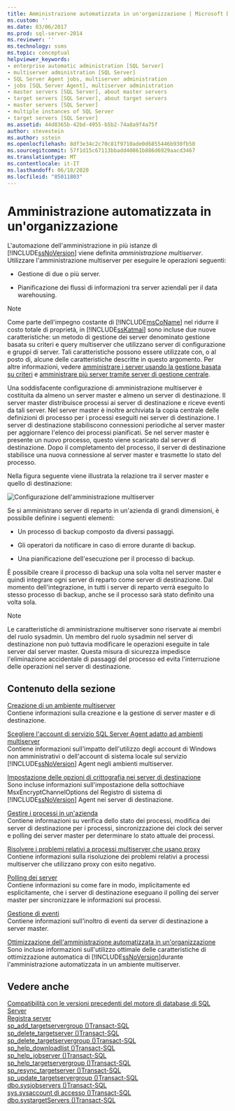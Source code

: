 ```yaml
---
title: Amministrazione automatizzata in un'organizzazione | Microsoft Docs
ms.custom: ''
ms.date: 03/06/2017
ms.prod: sql-server-2014
ms.reviewer: ''
ms.technology: ssms
ms.topic: conceptual
helpviewer_keywords:
- enterprise automatic administration [SQL Server]
- multiserver administration [SQL Server]
- SQL Server Agent jobs, multiserver administration
- jobs [SQL Server Agent], multiserver administration
- master servers [SQL Server], about master servers
- target servers [SQL Server], about target servers
- master servers [SQL Server]
- multiple instances of SQL Server
- target servers [SQL Server]
ms.assetid: 44d8365b-42bd-4955-b5b2-74a8a9f4a75f
author: stevestein
ms.author: sstein
ms.openlocfilehash: 8df3e34c2c70c81f9710ade0d6855446b930fb50
ms.sourcegitcommit: 57f1d15c67113bbadd40861b886d6929aacd3467
ms.translationtype: MT
ms.contentlocale: it-IT
ms.lasthandoff: 06/18/2020
ms.locfileid: "85011803"
---
```

# <a name="automated-administration-across-an-enterprise"></a>Amministrazione automatizzata in un'organizzazione
  L'automazione dell'amministrazione in più istanze di [!INCLUDE[ssNoVersion](../../../includes/ssnoversion-md.md)] viene definita *amministrazione multiserver*. Utilizzare l'amministrazione multiserver per eseguire le operazioni seguenti:  
  
-   Gestione di due o più server.  
  
-   Pianificazione dei flussi di informazioni tra server aziendali per il data warehousing.  
  
> [!NOTE]  
>  Come parte dell'impegno costante di [!INCLUDE[msCoName](../../includes/msconame-md.md)] nel ridurre il costo totale di proprietà, in [!INCLUDE[ssKatmai](../../includes/sskatmai-md.md)] sono incluse due nuove caratteristiche: un metodo di gestione dei server denominato gestione basata su criteri e query multiserver che utilizzano server di configurazione e gruppi di server. Tali caratteristiche possono essere utilizzate con, o al posto di, alcune delle caratteristiche descritte in questo argomento. Per altre informazioni, vedere [amministrare i server usando la gestione basata su criteri](../../relational-databases/policy-based-management/administer-servers-by-using-policy-based-management.md) e [amministrare più server tramite server di gestione centrale](../../relational-databases/administer-multiple-servers-using-central-management-servers.md).  
  
 Una soddisfacente configurazione di amministrazione multiserver è costituita da almeno un server master e almeno un server di destinazione. Il server master distribuisce processi ai server di destinazione e riceve eventi da tali server. Nel server master è inoltre archiviata la copia centrale delle definizioni di processo per i processi eseguiti nei server di destinazione. I server di destinazione stabiliscono connessioni periodiche al server master per aggiornare l'elenco dei processi pianificati. Se nel server master è presente un nuovo processo, questo viene scaricato dal server di destinazione. Dopo il completamento del processo, il server di destinazione stabilisce una nuova connessione al server master e trasmette lo stato del processo.  
  
 Nella figura seguente viene illustrata la relazione tra il server master e quello di destinazione:  
  
 ![Configurazione dell'amministrazione multiserver](../../database-engine/media/multisvr.gif "Configurazione dell'amministrazione multiserver")  
  
 Se si amministrano server di reparto in un'azienda di grandi dimensioni, è possibile definire i seguenti elementi:  
  
-   Un processo di backup composto da diversi passaggi.  
  
-   Gli operatori da notificare in caso di errore durante di backup.  
  
-   Una pianificazione dell'esecuzione per il processo di backup.  
  
 È possibile creare il processo di backup una sola volta nel server master e quindi integrare ogni server di reparto come server di destinazione. Dal momento dell'integrazione, in tutti i server di reparto verrà eseguito lo stesso processo di backup, anche se il processo sarà stato definito una volta sola.  
  
> [!NOTE]  
>  Le caratteristiche di amministrazione multiserver sono riservate ai membri del ruolo sysadmin. Un membro del ruolo sysadmin nel server di destinazione non può tuttavia modificare le operazioni eseguite in tale server dal server master. Questa misura di sicurezza impedisce l'eliminazione accidentale di passaggi del processo ed evita l'interruzione delle operazioni nel server di destinazione.  
  
## <a name="in-this-section"></a>Contenuto della sezione  
 [Creazione di un ambiente multiserver](create-a-multiserver-environment.md)  
 Contiene informazioni sulla creazione e la gestione di server master e di destinazione.  
  
 [Scegliere l'account di servizio SQL Server Agent adatto ad ambienti multiserver](choose-the-right-sql-server-agent-service-account-for-multiserver-environments.md)  
 Contiene informazioni sull'impatto dell'utilizzo degli account di Windows non amministrativi o dell'account di sistema locale sul servizio [!INCLUDE[ssNoVersion](../../../includes/ssnoversion-md.md)] Agent negli ambienti multiserver.  
  
 [Impostazione delle opzioni di crittografia nei server di destinazione](set-encryption-options-on-target-servers.md)  
 Sono incluse informazioni sull'impostazione della sottochiave MsxEncryptChannelOptions del Registro di sistema di [!INCLUDE[ssNoVersion](../../../includes/ssnoversion-md.md)] Agent nei server di destinazione.  
  
 [Gestire i processi in un'azienda](manage-jobs-across-an-enterprise.md)  
 Contiene informazioni su verifica dello stato dei processi, modifica dei server di destinazione per i processi, sincronizzazione dei clock dei server e polling dei server master per determinare lo stato attuale dei processi.  
  
 [Risolvere i problemi relativi a processi multiserver che usano proxy](troubleshoot-multiserver-jobs-that-use-proxies.md)  
 Contiene informazioni sulla risoluzione dei problemi relativi a processi multiserver che utilizzano proxy con esito negativo.  
  
 [Polling dei server](poll-servers.md)  
 Contiene informazioni su come fare in modo, implicitamente ed esplicitamente, che i server di destinazione eseguano il polling dei server master per sincronizzare le informazioni sui processi.  
  
 [Gestione di eventi](manage-events.md)  
 Contiene informazioni sull'inoltro di eventi da server di destinazione a server master.  
  
 [Ottimizzazione dell'amministrazione automatizzata in un'organizzazione](tune-automated-administration-across-an-enterprise.md)  
 Sono incluse informazioni sull'utilizzo ottimale delle caratteristiche di ottimizzazione automatica di [!INCLUDE[ssNoVersion](../../../includes/ssnoversion-md.md)]durante l'amministrazione automatizzata in un ambiente multiserver.  
  
## <a name="see-also"></a>Vedere anche  
 [Compatibilità con le versioni precedenti del motore di database di SQL Server](../../database-engine/sql-server-database-engine-backward-compatibility.md)   
 [Registra server](../register-servers/register-servers.md)   
 [sp_add_targetservergroup &#40;&#41;Transact-SQL](/sql/relational-databases/system-stored-procedures/sp-add-targetservergroup-transact-sql)   
 [sp_delete_targetserver &#40;&#41;Transact-SQL](/sql/relational-databases/system-stored-procedures/sp-delete-targetserver-transact-sql)   
 [sp_delete_targetservergroup &#40;&#41;Transact-SQL](/sql/relational-databases/system-stored-procedures/sp-delete-targetservergroup-transact-sql)   
 [sp_help_downloadlist &#40;&#41;Transact-SQL](/sql/relational-databases/system-stored-procedures/sp-help-downloadlist-transact-sql)   
 [sp_help_jobserver &#40;&#41;Transact-SQL](/sql/relational-databases/system-stored-procedures/sp-help-jobserver-transact-sql)   
 [sp_help_targetservergroup &#40;&#41;Transact-SQL](/sql/relational-databases/system-stored-procedures/sp-help-targetservergroup-transact-sql)   
 [sp_resync_targetserver &#40;&#41;Transact-SQL](/sql/relational-databases/system-stored-procedures/sp-resync-targetserver-transact-sql)   
 [sp_update_targetservergroup &#40;&#41;Transact-SQL](/sql/relational-databases/system-stored-procedures/sp-update-targetservergroup-transact-sql)   
 [dbo.sysjobservers &#40;&#41;Transact-SQL](/sql/relational-databases/system-tables/dbo-sysjobservers-transact-sql)   
 [sys.sysaccount di accesso &#40;&#41;Transact-SQL](/sql/relational-databases/system-compatibility-views/sys-syslogins-transact-sql)   
 [dbo.systargetServers &#40;&#41;Transact-SQL](/sql/relational-databases/system-tables/dbo-systargetservers-transact-sql)  
  
  
